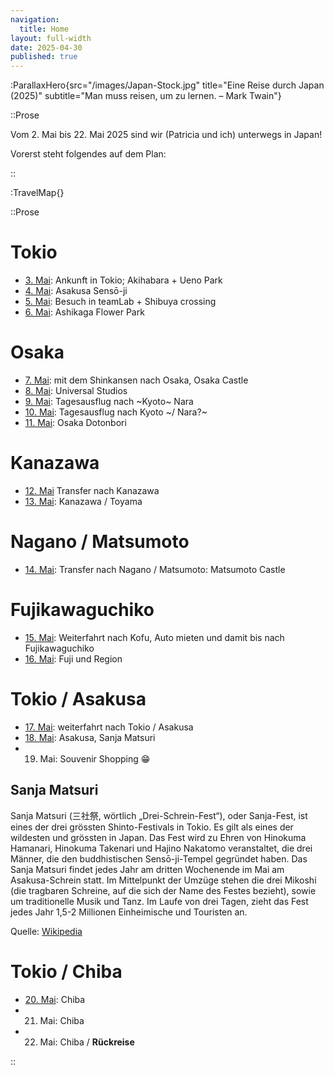 ```yaml
---
navigation:
  title: Home
layout: full-width
date: 2025-04-30
published: true
---
```


:ParallaxHero{src="/images/Japan-Stock.jpg" title="Eine Reise durch Japan (2025)" subtitle="Man muss reisen, um zu lernen. – Mark Twain"}

::Prose

Vom 2. Mai bis 22. Mai 2025 sind wir (Patricia und ich) unterwegs in Japan!

Vorerst steht folgendes auf dem Plan:

::

:TravelMap{}

::Prose

# Tokio

- [3. Mai](/tokio/mai-03): Ankunft in Tokio; Akihabara + Ueno Park
- [4. Mai](/tokio/mai-04): Asakusa Sensō-ji
- [5. Mai](/tokio/mai-05): Besuch in teamLab + Shibuya crossing
- [6. Mai](/tokio/mai-06): Ashikaga Flower Park

# Osaka

- [7. Mai](/osaka/mai-07): mit dem Shinkansen nach Osaka, Osaka Castle
- [8. Mai](/osaka/mai-08): Universal Studios
- [9. Mai](/osaka/mai-09): Tagesausflug nach ~Kyoto~ Nara 
- [10. Mai](/osaka/mai-10): Tagesausflug nach Kyoto ~/ Nara?~
- [11. Mai](/osaka/mai-11): Osaka Dotonbori

# Kanazawa

- [12. Mai](/kanazawa/mai-12) Transfer nach Kanazawa
- [13. Mai](/kanazawa/mai-13): Kanazawa / Toyama

# Nagano / Matsumoto

- [14. Mai](/matsumoto/mai-14): Transfer nach Nagano / Matsumoto: Matsumoto Castle

# Fujikawaguchiko

- [15. Mai](/fujikawaguchiko/mai-15): Weiterfahrt nach Kofu, Auto mieten und damit bis nach Fujikawaguchiko
- [16. Mai](/fujikawaguchiko/mai-16): Fuji und Region

# Tokio / Asakusa

- [17. Mai](/tokio/mai-17): weiterfahrt nach Tokio / Asakusa
- [18. Mai](/tokio/mai-18): Asakusa, Sanja Matsuri
- 19. Mai: Souvenir Shopping 😁

## Sanja Matsuri

Sanja Matsuri (三社祭, wörtlich „Drei-Schrein-Fest“), oder Sanja-Fest,
ist eines der drei grössten Shinto-Festivals in Tokio.
Es gilt als eines der wildesten und grössten in Japan.
Das Fest wird zu Ehren von Hinokuma Hamanari, Hinokuma Takenari und Hajino Nakatomo veranstaltet,
die drei Männer, die den buddhistischen Sensō-ji-Tempel gegründet haben.
Das Sanja Matsuri findet jedes Jahr am dritten Wochenende im Mai am Asakusa-Schrein statt.
Im Mittelpunkt der Umzüge stehen die drei Mikoshi (die tragbaren Schreine, auf die sich der Name des Festes bezieht),
sowie um traditionelle Musik und Tanz. Im Laufe von drei Tagen,
zieht das Fest jedes Jahr 1,5-2 Millionen Einheimische und Touristen an.

Quelle: [Wikipedia](https://en.wikipedia.org/wiki/Sanja_Matsuri)

# Tokio / Chiba

- [20. Mai](/chiba/mai-20): Chiba
- 21. Mai: Chiba
- 22. Mai: Chiba / **Rückreise**

::
